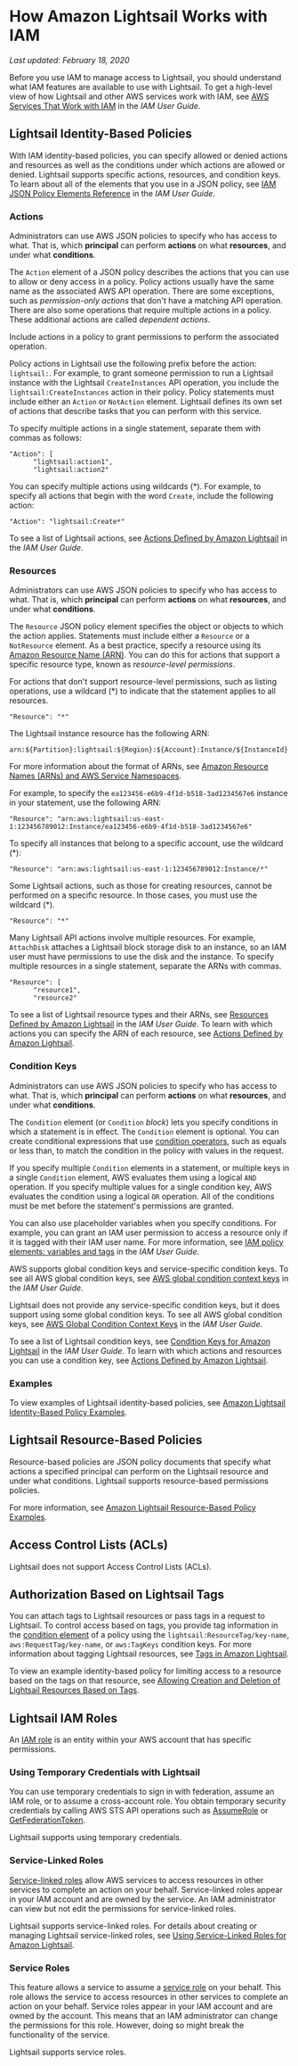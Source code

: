 # How Amazon Lightsail Works with IAM<a name="security_iam_service-with-iam"></a>

 *Last updated: February 18, 2020* 

Before you use IAM to manage access to Lightsail, you should understand what IAM features are available to use with Lightsail\. To get a high\-level view of how Lightsail and other AWS services work with IAM, see [AWS Services That Work with IAM](https://docs.aws.amazon.com/IAM/latest/UserGuide/reference_aws-services-that-work-with-iam.html) in the *IAM User Guide*\.

## Lightsail Identity\-Based Policies<a name="security_iam_service-with-iam-id-based-policies"></a>

With IAM identity\-based policies, you can specify allowed or denied actions and resources as well as the conditions under which actions are allowed or denied\. Lightsail supports specific actions, resources, and condition keys\. To learn about all of the elements that you use in a JSON policy, see [IAM JSON Policy Elements Reference](https://docs.aws.amazon.com/IAM/latest/UserGuide/reference_policies_elements.html) in the *IAM User Guide*\.

### Actions<a name="security_iam_service-with-iam-id-based-policies-actions"></a>

Administrators can use AWS JSON policies to specify who has access to what\. That is, which **principal** can perform **actions** on what **resources**, and under what **conditions**\.

The `Action` element of a JSON policy describes the actions that you can use to allow or deny access in a policy\. Policy actions usually have the same name as the associated AWS API operation\. There are some exceptions, such as *permission\-only actions* that don't have a matching API operation\. There are also some operations that require multiple actions in a policy\. These additional actions are called *dependent actions*\.

Include actions in a policy to grant permissions to perform the associated operation\.

Policy actions in Lightsail use the following prefix before the action: `lightsail:`\. For example, to grant someone permission to run a Lightsail instance with the Lightsail `CreateInstances` API operation, you include the `lightsail:CreateInstances` action in their policy\. Policy statements must include either an `Action` or `NotAction` element\. Lightsail defines its own set of actions that describe tasks that you can perform with this service\.

To specify multiple actions in a single statement, separate them with commas as follows:

```
"Action": [
      "lightsail:action1",
      "lightsail:action2"
```

You can specify multiple actions using wildcards \(\*\)\. For example, to specify all actions that begin with the word `Create`, include the following action:

```
"Action": "lightsail:Create*"
```

To see a list of Lightsail actions, see [Actions Defined by Amazon Lightsail](https://docs.aws.amazon.com/IAM/latest/UserGuide/list_amazonlightsail.html#amazonlightsail-actions-as-permissions) in the *IAM User Guide*\.

### Resources<a name="security_iam_service-with-iam-id-based-policies-resources"></a>

Administrators can use AWS JSON policies to specify who has access to what\. That is, which **principal** can perform **actions** on what **resources**, and under what **conditions**\.

The `Resource` JSON policy element specifies the object or objects to which the action applies\. Statements must include either a `Resource` or a `NotResource` element\. As a best practice, specify a resource using its [Amazon Resource Name \(ARN\)](https://docs.aws.amazon.com/general/latest/gr/aws-arns-and-namespaces.html)\. You can do this for actions that support a specific resource type, known as *resource\-level permissions*\.

For actions that don't support resource\-level permissions, such as listing operations, use a wildcard \(\*\) to indicate that the statement applies to all resources\.

```
"Resource": "*"
```

The Lightsail instance resource has the following ARN:

```
arn:${Partition}:lightsail:${Region}:${Account}:Instance/${InstanceId}
```

For more information about the format of ARNs, see [Amazon Resource Names \(ARNs\) and AWS Service Namespaces](https://docs.aws.amazon.com/general/latest/gr/aws-arns-and-namespaces.html)\.

For example, to specify the `ea123456-e6b9-4f1d-b518-3ad1234567e6` instance in your statement, use the following ARN:

```
"Resource": "arn:aws:lightsail:us-east-1:123456789012:Instance/ea123456-e6b9-4f1d-b518-3ad1234567e6"
```

To specify all instances that belong to a specific account, use the wildcard \(\*\):

```
"Resource": "arn:aws:lightsail:us-east-1:123456789012:Instance/*"
```

Some Lightsail actions, such as those for creating resources, cannot be performed on a specific resource\. In those cases, you must use the wildcard \(\*\)\.

```
"Resource": "*"
```

Many Lightsail API actions involve multiple resources\. For example, `AttachDisk` attaches a Lightsail block storage disk to an instance, so an IAM user must have permissions to use the disk and the instance\. To specify multiple resources in a single statement, separate the ARNs with commas\. 

```
"Resource": [
      "resource1",
      "resource2"
```

To see a list of Lightsail resource types and their ARNs, see [Resources Defined by Amazon Lightsail](https://docs.aws.amazon.com/IAM/latest/UserGuide/list_amazonlightsail.html#amazonlightsail-resources-for-iam-policies) in the *IAM User Guide*\. To learn with which actions you can specify the ARN of each resource, see [Actions Defined by Amazon Lightsail](https://docs.aws.amazon.com/IAM/latest/UserGuide/list_amazonlightsail.html#amazonlightsail-actions-as-permissions)\.

### Condition Keys<a name="security_iam_service-with-iam-id-based-policies-conditionkeys"></a>

Administrators can use AWS JSON policies to specify who has access to what\. That is, which **principal** can perform **actions** on what **resources**, and under what **conditions**\.

The `Condition` element \(or `Condition` *block*\) lets you specify conditions in which a statement is in effect\. The `Condition` element is optional\. You can create conditional expressions that use [condition operators](https://docs.aws.amazon.com/IAM/latest/UserGuide/reference_policies_elements_condition_operators.html), such as equals or less than, to match the condition in the policy with values in the request\. 

If you specify multiple `Condition` elements in a statement, or multiple keys in a single `Condition` element, AWS evaluates them using a logical `AND` operation\. If you specify multiple values for a single condition key, AWS evaluates the condition using a logical `OR` operation\. All of the conditions must be met before the statement's permissions are granted\.

 You can also use placeholder variables when you specify conditions\. For example, you can grant an IAM user permission to access a resource only if it is tagged with their IAM user name\. For more information, see [IAM policy elements: variables and tags](https://docs.aws.amazon.com/IAM/latest/UserGuide/reference_policies_variables.html) in the *IAM User Guide*\. 

AWS supports global condition keys and service\-specific condition keys\. To see all AWS global condition keys, see [AWS global condition context keys](https://docs.aws.amazon.com/IAM/latest/UserGuide/reference_policies_condition-keys.html) in the *IAM User Guide*\.

Lightsail does not provide any service\-specific condition keys, but it does support using some global condition keys\. To see all AWS global condition keys, see [AWS Global Condition Context Keys](https://docs.aws.amazon.com/IAM/latest/UserGuide/reference_policies_condition-keys.html) in the *IAM User Guide*\.

To see a list of Lightsail condition keys, see [Condition Keys for Amazon Lightsail](https://docs.aws.amazon.com/IAM/latest/UserGuide/list_amazonlightsail.html#amazonlightsail-policy-keys) in the *IAM User Guide*\. To learn with which actions and resources you can use a condition key, see [Actions Defined by Amazon Lightsail](https://docs.aws.amazon.com/IAM/latest/UserGuide/list_amazonlightsail.html#amazonlightsail-actions-as-permissions)\.

### Examples<a name="security_iam_service-with-iam-id-based-policies-examples"></a>

To view examples of Lightsail identity\-based policies, see [Amazon Lightsail Identity\-Based Policy Examples](security_iam_id-based-policy-examples.md)\.

## Lightsail Resource\-Based Policies<a name="security_iam_service-with-iam-resource-based-policies"></a>

Resource\-based policies are JSON policy documents that specify what actions a specified principal can perform on the Lightsail resource and under what conditions\. Lightsail supports resource\-based permissions policies\.

For more information, see [Amazon Lightsail Resource\-Based Policy Examples](security_iam_resource-based-policy-examples.md)\.

## Access Control Lists \(ACLs\)<a name="security_iam_service-with-iam-acls"></a>

Lightsail does not support Access Control Lists \(ACLs\)\.

## Authorization Based on Lightsail Tags<a name="security_iam_service-with-iam-tags"></a>

You can attach tags to Lightsail resources or pass tags in a request to Lightsail\. To control access based on tags, you provide tag information in the [condition element](https://docs.aws.amazon.com/IAM/latest/UserGuide/reference_policies_elements_condition.html) of a policy using the `lightsail:ResourceTag/key-name`, `aws:RequestTag/key-name`, or `aws:TagKeys` condition keys\. For more information about tagging Lightsail resources, see [Tags in Amazon Lightsail](amazon-lightsail-tags.md)\.

To view an example identity\-based policy for limiting access to a resource based on the tags on that resource, see [Allowing Creation and Deletion of Lightsail Resources Based on Tags](https://lightsail.aws.amazon.com/ls/docs/en_us/articles/security_iam_id-based-policy-examples#security_iam_id-based-policy-examples-view-widget-tags)\.

## Lightsail IAM Roles<a name="security_iam_service-with-iam-roles"></a>

An [IAM role](https://docs.aws.amazon.com/IAM/latest/UserGuide/id_roles.html) is an entity within your AWS account that has specific permissions\.

### Using Temporary Credentials with Lightsail<a name="security_iam_service-with-iam-roles-tempcreds"></a>

You can use temporary credentials to sign in with federation, assume an IAM role, or to assume a cross\-account role\. You obtain temporary security credentials by calling AWS STS API operations such as [AssumeRole](https://docs.aws.amazon.com/STS/latest/APIReference/API_AssumeRole.html) or [GetFederationToken](https://docs.aws.amazon.com/STS/latest/APIReference/API_GetFederationToken.html)\. 

Lightsail supports using temporary credentials\. 

### Service\-Linked Roles<a name="security_iam_service-with-iam-roles-service-linked"></a>

[Service\-linked roles](https://docs.aws.amazon.com/IAM/latest/UserGuide/id_roles_terms-and-concepts.html#iam-term-service-linked-role) allow AWS services to access resources in other services to complete an action on your behalf\. Service\-linked roles appear in your IAM account and are owned by the service\. An IAM administrator can view but not edit the permissions for service\-linked roles\.

Lightsail supports service\-linked roles\. For details about creating or managing Lightsail service\-linked roles, see [Using Service\-Linked Roles for Amazon Lightsail](amazon-lightsail-using-service-linked-roles.md)\.

### Service Roles<a name="security_iam_service-with-iam-roles-service"></a>

This feature allows a service to assume a [service role](https://docs.aws.amazon.com/IAM/latest/UserGuide/id_roles_terms-and-concepts.html#iam-term-service-role) on your behalf\. This role allows the service to access resources in other services to complete an action on your behalf\. Service roles appear in your IAM account and are owned by the account\. This means that an IAM administrator can change the permissions for this role\. However, doing so might break the functionality of the service\.

Lightsail supports service roles\. 